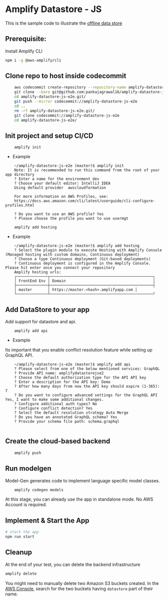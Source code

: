 # Amplify Datastore - JS

This is the sample code to illustrate the [offline data store](https://docs.amplify.aws/lib/datastore/getting-started/q/platform/js)

## Prerequisite:

Install Amplify CLI

```sh
npm i -g @aws-amplify/cli
```

## Clone repo to host inside codecommit

```sh
    aws codecommit create-repository --repository-name amplify-datastore-js-e2e
    git clone --bare git@github.com:pankajagrawal16/amplify-datastore-js-e2e.git
    cd amplify-datastore-js-e2e.git/
    git push --mirror codecommit://amplify-datastore-js-e2e
    cd ..
    rm -rf amplify-datastore-js-e2e.git/
    git clone codecommit://amplify-datastore-js-e2e
    cd amplify-datastore-js-e2e/
```

## Init project and setup CI/CD

```
    amplify init
```

- Example 

```
    ~/amplify-datastore-js-e2e (master)$ amplify init
    Note: It is recommended to run this command from the root of your app directory
    ? Enter a name for the environment dev
    ? Choose your default editor: IntelliJ IDEA
    Using default provider  awscloudformation
    
    For more information on AWS Profiles, see:
    https://docs.aws.amazon.com/cli/latest/userguide/cli-configure-profiles.html
    
    ? Do you want to use an AWS profile? Yes
    ? Please choose the profile you want to use usermgt

```

```
    amplify add hosting
```

- Example

```
    ~/amplify-datastore-js-e2e (master)$ amplify add hosting
    ? Select the plugin module to execute Hosting with Amplify Console (Managed hosting with custom domains, Continuous deployment)
    ? Choose a type Continuous deployment (Git-based deployments)
    ? Continuous deployment is configured in the Amplify Console. Please hit enter once you connect your repository 
    Amplify hosting urls: 
    ┌──────────────┬──────────────────────────────────────────────┐
    │ FrontEnd Env │ Domain                                       │
    ├──────────────┼──────────────────────────────────────────────┤
    │ master       │ https://master.<hash>.amplifyapp.com │
    └──────────────┴──────────────────────────────────────────────┘

```

## Add DataStore to your app

Add support for datastore and api.

```
    amplify add api
```

- Example

Its important that you enable conflict resolution feature while setting up GraphQL API.

```
    ~/amplify-datastore-js-e2e (master)$ amplify add api
    ? Please select from one of the below mentioned services: GraphQL
    ? Provide API name: amplifydatastorejse2
    ? Choose the default authorization type for the API API key
    ? Enter a description for the API key: Demo
    ? After how many days from now the API key should expire (1-365): 7
    ? Do you want to configure advanced settings for the GraphQL API Yes, I want to make some additional changes.
    ? Configure additional auth types? No
    ? Configure conflict detection? Yes
    ? Select the default resolution strategy Auto Merge
    ? Do you have an annotated GraphQL schema? Yes
    ? Provide your schema file path: schema.graphql
  
```

## Create the cloud-based backend

```sh
    amplify push
```

## Run modelgen

Model-Gen generates code to implement language specific model classes.

```sh
    amplify codegen models
```

At this stage, you can already use the app in standalone mode.  No AWS Account is required.

## Implement & Start the App 

```sh
# start the app 
npm run start
```

## Cleanup 

At the end of your test, you can delete the backend infrastructure

```sh
amplify delete
```

You might need to manually delete two Amazon S3 buckets created.
In the [AWS Console](https://s3.console.aws.amazon.com/s3/home), search for the two buckets having `datastore` part of their name.
